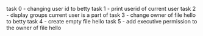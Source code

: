 task 0 - changing user id to betty
task 1 - print userid of current user
task 2 - display groups current user is a part of
task 3 - change owner of file hello to betty
task 4 - create empty file hello
task 5 - add executive permission to the owner of file hello
